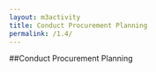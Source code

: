 ```yaml
---
layout: m3activity
title: Conduct Procurement Planning
permalink: /1.4/
---
```

##Conduct Procurement Planning
